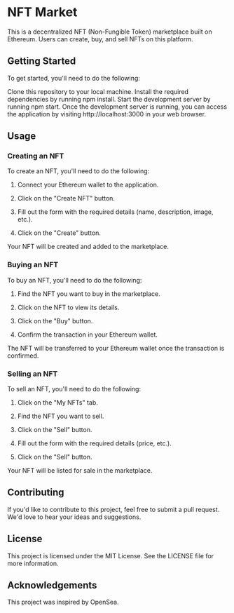 # NFT Market
This is a decentralized NFT (Non-Fungible Token) marketplace built on Ethereum. Users can create, buy, and sell NFTs on this platform.

## Getting Started
To get started, you'll need to do the following:

Clone this repository to your local machine.
Install the required dependencies by running npm install.
Start the development server by running npm start.
Once the development server is running, you can access the application by visiting http://localhost:3000 in your web browser.

## Usage
### Creating an NFT
To create an NFT, you'll need to do the following:

1. Connect your Ethereum wallet to the application.

2. Click on the "Create NFT" button.

3. Fill out the form with the required details (name, description, image, etc.).

4. Click on the "Create" button.

Your NFT will be created and added to the marketplace.

### Buying an NFT
To buy an NFT, you'll need to do the following:

1. Find the NFT you want to buy in the marketplace.

2. Click on the NFT to view its details.

3. Click on the "Buy" button.

4. Confirm the transaction in your Ethereum wallet.

The NFT will be transferred to your Ethereum wallet once the transaction is confirmed.

### Selling an NFT
To sell an NFT, you'll need to do the following:

1. Click on the "My NFTs" tab.

2. Find the NFT you want to sell.

3. Click on the "Sell" button.

4. Fill out the form with the required details (price, etc.).

5. Click on the "Sell" button.

Your NFT will be listed for sale in the marketplace.

## Contributing
If you'd like to contribute to this project, feel free to submit a pull request. We'd love to hear your ideas and suggestions.

## License
This project is licensed under the MIT License. See the LICENSE file for more information.

## Acknowledgements
This project was inspired by OpenSea.



